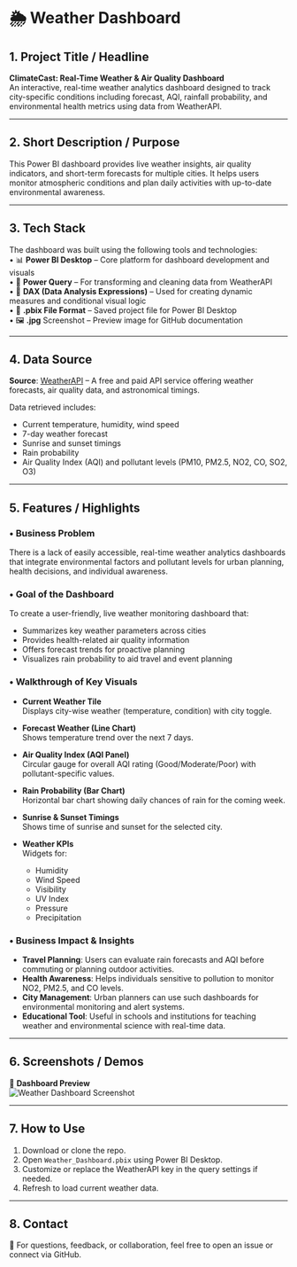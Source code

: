 # 🌦️ Weather Dashboard

## 1. Project Title / Headline
**ClimateCast: Real-Time Weather & Air Quality Dashboard**  
An interactive, real-time weather analytics dashboard designed to track city-specific conditions including forecast, AQI, rainfall probability, and environmental health metrics using data from WeatherAPI.

---

## 2. Short Description / Purpose
This Power BI dashboard provides live weather insights, air quality indicators, and short-term forecasts for multiple cities. It helps users monitor atmospheric conditions and plan daily activities with up-to-date environmental awareness.

---

## 3. Tech Stack

The dashboard was built using the following tools and technologies:<br>
• 📊 **Power BI Desktop** – Core platform for dashboard development and visuals<br>
• 🔄 **Power Query** – For transforming and cleaning data from WeatherAPI<br>
• 🧠 **DAX (Data Analysis Expressions)** – Used for creating dynamic measures and conditional visual logic<br>
• 📁 **.pbix File Format** – Saved project file for Power BI Desktop<br>
• 🖼️ **.jpg** Screenshot – Preview image for GitHub documentation

---

## 4. Data Source

**Source**: [WeatherAPI](https://www.weatherapi.com/) – A free and paid API service offering weather forecasts, air quality data, and astronomical timings.  

Data retrieved includes:
- Current temperature, humidity, wind speed
- 7-day weather forecast
- Sunrise and sunset timings
- Rain probability
- Air Quality Index (AQI) and pollutant levels (PM10, PM2.5, NO2, CO, SO2, O3)

---

## 5. Features / Highlights

### • Business Problem
There is a lack of easily accessible, real-time weather analytics dashboards that integrate environmental factors and pollutant levels for urban planning, health decisions, and individual awareness.

### • Goal of the Dashboard
To create a user-friendly, live weather monitoring dashboard that:
- Summarizes key weather parameters across cities
- Provides health-related air quality information
- Offers forecast trends for proactive planning
- Visualizes rain probability to aid travel and event planning

### • Walkthrough of Key Visuals

- **Current Weather Tile**  
  Displays city-wise weather (temperature, condition) with city toggle.

- **Forecast Weather (Line Chart)**  
  Shows temperature trend over the next 7 days.

- **Air Quality Index (AQI Panel)**  
  Circular gauge for overall AQI rating (Good/Moderate/Poor) with pollutant-specific values.

- **Rain Probability (Bar Chart)**  
  Horizontal bar chart showing daily chances of rain for the coming week.

- **Sunrise & Sunset Timings**  
  Shows time of sunrise and sunset for the selected city.

- **Weather KPIs**  
  Widgets for:
  - Humidity  
  - Wind Speed  
  - Visibility  
  - UV Index  
  - Pressure  
  - Precipitation  

### • Business Impact & Insights

- **Travel Planning**: Users can evaluate rain forecasts and AQI before commuting or planning outdoor activities.
- **Health Awareness**: Helps individuals sensitive to pollution to monitor NO2, PM2.5, and CO levels.
- **City Management**: Urban planners can use such dashboards for environmental monitoring and alert systems.
- **Educational Tool**: Useful in schools and institutions for teaching weather and environmental science with real-time data.

---

## 6. Screenshots / Demos

📸 **Dashboard Preview**  
![Weather Dashboard Screenshot]((https://github.com/AVYAYAWASTHI-010/Weather-Dashboard-Report/blob/main/Weather%20Dashboard%20.jpg))

---

## 7. How to Use

1. Download or clone the repo.
2. Open `Weather_Dashboard.pbix` using Power BI Desktop.
3. Customize or replace the WeatherAPI key in the query settings if needed.
4. Refresh to load current weather data.

---

## 8. Contact

📩 For questions, feedback, or collaboration, feel free to open an issue or connect via GitHub.
